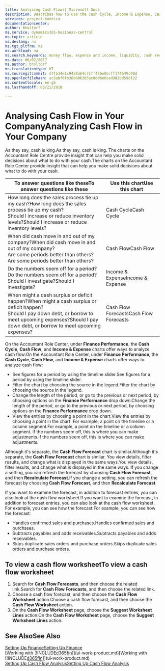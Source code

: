 ```yaml
---
title: Analysing Cash Flows| Microsoft Docs
description: Describes how to use the Cash Cycle, Income & Expense, Cash Flow, and Cash Flow Forecast charts to analyze the past and future flow of money in and out of your company.
services: project-madeira
documentationcenter: 
author: bholtorf
ms.service: dynamics365-business-central
ms.topic: article
ms.devlang: na
ms.tgt_pltfrm: na
ms.workload: na
ms.search.keywords: money flow, expense and income, liquidity, cash receipts minus cash payments, Cartera
ms.date: 06/02/2017
ms.author: bholtorf
ms.translationtype: HT
ms.sourcegitcommit: d7fb34e1c9428a64c71ff47be8bcff174649c00d
ms.openlocfilehash: ac5abf6fe38b60b385ac00d6e0ced982cd59df22
ms.contentlocale: en-gb
ms.lasthandoff: 03/22/2018

---
```

# <a name="analyzing-cash-flow-in-your-company"></a><span data-ttu-id="9fcee-103">Analysing Cash Flow in Your Company</span><span class="sxs-lookup"><span data-stu-id="9fcee-103">Analyzing Cash Flow in Your Company</span></span>
<span data-ttu-id="9fcee-104">As they say, cash is king.</span><span class="sxs-lookup"><span data-stu-id="9fcee-104">As they say, cash is king.</span></span> <span data-ttu-id="9fcee-105">The charts on the Accountant Role Centre provide insight that can help you make solid decisions about what to do with your cash.</span><span class="sxs-lookup"><span data-stu-id="9fcee-105">The charts on the Accountant Role Center provide insight that can help you make solid decisions about what to do with your cash.</span></span>  

| <span data-ttu-id="9fcee-106">To answer questions like these</span><span class="sxs-lookup"><span data-stu-id="9fcee-106">To answer questions like these</span></span> | <span data-ttu-id="9fcee-107">Use this chart</span><span class="sxs-lookup"><span data-stu-id="9fcee-107">Use this chart</span></span> |
| --- | --- |
| <span data-ttu-id="9fcee-108">How long does the sales process tie up my cash?</span><span class="sxs-lookup"><span data-stu-id="9fcee-108">How long does the sales process tie up my cash?</span></span></br> <span data-ttu-id="9fcee-109">Should I increase or reduce inventory levels?</span><span class="sxs-lookup"><span data-stu-id="9fcee-109">Should I increase or reduce inventory levels?</span></span> |<span data-ttu-id="9fcee-110">Cash Cycle</span><span class="sxs-lookup"><span data-stu-id="9fcee-110">Cash Cycle</span></span> |
| <span data-ttu-id="9fcee-111">When did cash move in and out of my company?</span><span class="sxs-lookup"><span data-stu-id="9fcee-111">When did cash move in and out of my company?</span></span></br> <span data-ttu-id="9fcee-112">Are some periods better than others?</span><span class="sxs-lookup"><span data-stu-id="9fcee-112">Are some periods better than others?</span></span> |<span data-ttu-id="9fcee-113">Cash Flow</span><span class="sxs-lookup"><span data-stu-id="9fcee-113">Cash Flow</span></span> |
| <span data-ttu-id="9fcee-114">Do the numbers seem off for a period?</span><span class="sxs-lookup"><span data-stu-id="9fcee-114">Do the numbers seem off for a period?</span></span></br> <span data-ttu-id="9fcee-115">Should I investigate?</span><span class="sxs-lookup"><span data-stu-id="9fcee-115">Should I investigate?</span></span> |<span data-ttu-id="9fcee-116">Income & Expense</span><span class="sxs-lookup"><span data-stu-id="9fcee-116">Income & Expense</span></span> |
| <span data-ttu-id="9fcee-117">When might a cash surplus or deficit happen?</span><span class="sxs-lookup"><span data-stu-id="9fcee-117">When might a cash surplus or deficit happen?</span></span></br> <span data-ttu-id="9fcee-118">Should I pay down debt, or borrow to meet upcoming expenses?</span><span class="sxs-lookup"><span data-stu-id="9fcee-118">Should I pay down debt, or borrow to meet upcoming expenses?</span></span> |<span data-ttu-id="9fcee-119">Cash Flow Forecasts</span><span class="sxs-lookup"><span data-stu-id="9fcee-119">Cash Flow Forecasts</span></span> |

<span data-ttu-id="9fcee-120">On the Accountant Role Center, under **Finance Performance**, the **Cash Cycle**, **Cash Flow**, and **Income & Expense** charts offer ways to analyze cash flow:</span><span class="sxs-lookup"><span data-stu-id="9fcee-120">On the Accountant Role Center, under **Finance Performance**, the **Cash Cycle**, **Cash Flow**, and **Income & Expense** charts offer ways to analyze cash flow:</span></span>  

* <span data-ttu-id="9fcee-121">See figures for a period by using the timeline slider.</span><span class="sxs-lookup"><span data-stu-id="9fcee-121">See figures for a period by using the timeline slider.</span></span>  
* <span data-ttu-id="9fcee-122">Filter the chart by choosing the source in the legend.</span><span class="sxs-lookup"><span data-stu-id="9fcee-122">Filter the chart by choosing the source in the legend.</span></span>  
* <span data-ttu-id="9fcee-123">Change the length of the period, or go to the previous or next period, by choosing options on the **Finance Performance** drop down.</span><span class="sxs-lookup"><span data-stu-id="9fcee-123">Change the length of the period, or go to the previous or next period, by choosing options on the **Finance Performance** drop down.</span></span>  
* <span data-ttu-id="9fcee-124">View the entries by choosing a point in the chart.</span><span class="sxs-lookup"><span data-stu-id="9fcee-124">View the entries by choosing a point in the chart.</span></span> <span data-ttu-id="9fcee-125">For example, a point on the timeline or a column segment.</span><span class="sxs-lookup"><span data-stu-id="9fcee-125">For example, a point on the timeline or a column segment.</span></span> <span data-ttu-id="9fcee-126">If the numbers seem off, this is where you can make adjustments.</span><span class="sxs-lookup"><span data-stu-id="9fcee-126">If the numbers seem off, this is where you can make adjustments.</span></span>  

<span data-ttu-id="9fcee-127">Although it's separate, the **Cash Flow Forecast** chart is similar.</span><span class="sxs-lookup"><span data-stu-id="9fcee-127">Although it's separate, the **Cash Flow Forecast** chart is similar.</span></span> <span data-ttu-id="9fcee-128">You view details, filter results, and change what is displayed in the same ways.</span><span class="sxs-lookup"><span data-stu-id="9fcee-128">You view details, filter results, and change what is displayed in the same ways.</span></span> <span data-ttu-id="9fcee-129">If you change a setting, you can refresh the forecast by choosing **Cash Flow Forecast**, and then **Recalculate Forecast**.</span><span class="sxs-lookup"><span data-stu-id="9fcee-129">If you change a setting, you can refresh the forecast by choosing **Cash Flow Forecast**, and then **Recalculate Forecast**.</span></span>

<span data-ttu-id="9fcee-130">If you want to examine the forecast, in addition to forecast entries, you can also look at the cash flow worksheet.</span><span class="sxs-lookup"><span data-stu-id="9fcee-130">If you want to examine the forecast, in addition to forecast entries, you can also look at the cash flow worksheet.</span></span> <span data-ttu-id="9fcee-131">For example, you can see how the forecast:</span><span class="sxs-lookup"><span data-stu-id="9fcee-131">For example, you can see how the forecast:</span></span>

* <span data-ttu-id="9fcee-132">Handles confirmed sales and purchases.</span><span class="sxs-lookup"><span data-stu-id="9fcee-132">Handles confirmed sales and purchases.</span></span>  
* <span data-ttu-id="9fcee-133">Subtracts payables and adds receivables.</span><span class="sxs-lookup"><span data-stu-id="9fcee-133">Subtracts payables and adds receivables.</span></span>  
* <span data-ttu-id="9fcee-134">Skips duplicate sales orders and purchase orders.</span><span class="sxs-lookup"><span data-stu-id="9fcee-134">Skips duplicate sales orders and purchase orders.</span></span>  

## <a name="to-view-a-cash-flow-worksheet"></a><span data-ttu-id="9fcee-135">To view a cash flow worksheet</span><span class="sxs-lookup"><span data-stu-id="9fcee-135">To view a cash flow worksheet</span></span>
1. <span data-ttu-id="9fcee-136">Search for **Cash Flow Forecasts**, and then choose the related link.</span><span class="sxs-lookup"><span data-stu-id="9fcee-136">Search for **Cash Flow Forecasts**, and then choose the related link.</span></span>  
2. <span data-ttu-id="9fcee-137">Choose a cash flow forecast, and then choose the **Cash Flow Worksheet** action.</span><span class="sxs-lookup"><span data-stu-id="9fcee-137">Choose a cash flow forecast, and then choose the **Cash Flow Worksheet** action.</span></span>  
3. <span data-ttu-id="9fcee-138">On the **Cash Flow Worksheet** page, choose the **Suggest Worksheet Lines** action.</span><span class="sxs-lookup"><span data-stu-id="9fcee-138">On the **Cash Flow Worksheet** page, choose the **Suggest Worksheet Lines** action.</span></span>  

## <a name="see-also"></a><span data-ttu-id="9fcee-139">See Also</span><span class="sxs-lookup"><span data-stu-id="9fcee-139">See Also</span></span>
[<span data-ttu-id="9fcee-140">Setting Up Finance</span><span class="sxs-lookup"><span data-stu-id="9fcee-140">Setting Up Finance</span></span>](finance-setup-finance.md)  
<span data-ttu-id="9fcee-141">[Working with [!INCLUDE[d365fin](includes/d365fin_md.md)]](ui-work-product.md)</span><span class="sxs-lookup"><span data-stu-id="9fcee-141">[Working with [!INCLUDE[d365fin](includes/d365fin_md.md)]](ui-work-product.md)</span></span>  
[<span data-ttu-id="9fcee-142">Setting Up Cash Flow Analysis</span><span class="sxs-lookup"><span data-stu-id="9fcee-142">Setting Up Cash Flow Analysis</span></span>](finance-setup-cash-flow-analyses.md)  

